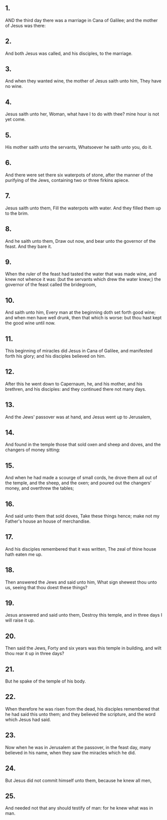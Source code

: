 ## 1.
AND the third day there was a marriage in Cana of Galilee; and the mother of Jesus was there:
## 2.
And both Jesus was called, and his disciples, to the marriage.
## 3.
And when they wanted wine, the mother of Jesus saith unto him, They have no wine.
## 4.
Jesus saith unto her, Woman, what have I to do with thee? mine hour is not yet come.
## 5.
His mother saith unto the servants, Whatsoever he saith unto you, do it.
## 6.
And there were set there six waterpots of stone, after the manner of the purifying of the Jews, containing two or three firkins apiece.
## 7.
Jesus saith unto them, Fill the waterpots with water. And they filled them up to the brim.
## 8.
And he saith unto them, Draw out now, and bear unto the governor of the feast. And they bare it.
## 9.
When the ruler of the feast had tasted the water that was made wine, and knew not whence it was: (but the servants which drew the water knew;) the governor of the feast called the bridegroom,
## 10.
And saith unto him, Every man at the beginning doth set forth good wine; and when men have well drunk, then that which is worse: but thou hast kept the good wine until now.
## 11.
This beginning of miracles did Jesus in Cana of Galilee, and manifested forth his glory; and his disciples believed on him.
## 12.
After this he went down to Capernaum, he, and his mother, and his brethren, and his disciples: and they continued there not many days.
## 13.
And the Jews' passover was at hand, and Jesus went up to Jerusalem,
## 14.
And found in the temple those that sold oxen and sheep and doves, and the changers of money sitting:
## 15.
And when he had made a scourge of small cords, he drove them all out of the temple, and the sheep, and the oxen; and poured out the changers' money, and overthrew the tables;
## 16.
And said unto them that sold doves, Take these things hence; make not my Father's house an house of merchandise.
## 17.
And his disciples remembered that it was written, The zeal of thine house hath eaten me up.
## 18.
Then answered the Jews and said unto him, What sign shewest thou unto us, seeing that thou doest these things?
## 19.
Jesus answered and said unto them, Destroy this temple, and in three days I will raise it up.
## 20.
Then said the Jews, Forty and six years was this temple in building, and wilt thou rear it up in three days?
## 21.
But he spake of the temple of his body.
## 22.
When therefore he was risen from the dead, his disciples remembered that he had said this unto them; and they believed the scripture, and the word which Jesus had said.
## 23.
Now when he was in Jerusalem at the passover, in the feast day, many believed in his name, when they saw the miracles which he did.
## 24.
But Jesus did not commit himself unto them, because he knew all men,
## 25.
And needed not that any should testify of man: for he knew what was in man.
